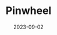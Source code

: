 ---
title: Pinwheel
subtitle: 
layout: default
modal-id: 20
date: 2023-09-02
img: video
vid: pinwheel.mp4
thumbnail: pinwheel-thumbnail.png
alt: image-alt
price: Between NAf 55 and NAf 500 depending on size and design
size: Large
description: Embrace the Whimsical Charm of Youth. An Engraved Gourd Showcasing a Playful Pinwheel Design, Meticulously Crafted to Evoke the Delightful Nostalgia of This Classic Childhood Toy, Adding a Touch of Innocence and Cheer to Your Decor.
tags: lamp
---